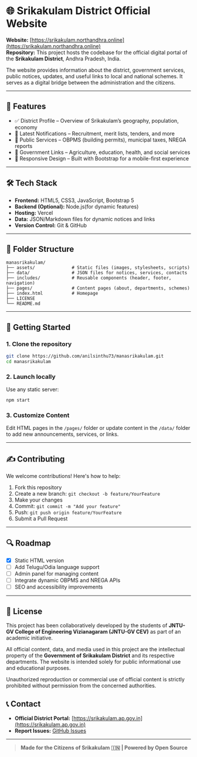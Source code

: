 
# 🌐 Srikakulam District Official Website

**Website:** [https://srikakulam.northandhra.online](https://srikakulam.northandhra.online)  
**Repository:** This project hosts the codebase for the official digital portal of the **Srikakulam District**, Andhra Pradesh, India.

The website provides information about the district, government services, public notices, updates, and useful links to local and national schemes. It serves as a digital bridge between the administration and the citizens.

---

## 📌 Features

- ✅ District Profile – Overview of Srikakulam’s geography, population, economy
- 📢 Latest Notifications – Recruitment, merit lists, tenders, and more
- 💼 Public Services – OBPMS (building permits), municipal taxes, NREGA reports
- 🔗 Government Links – Agriculture, education, health, and social services
- 📱 Responsive Design – Built with Bootstrap for a mobile-first experience

---

## 🛠️ Tech Stack

- **Frontend:** HTML5, CSS3, JavaScript, Bootstrap 5
- **Backend (Optional):** Node.js(for dynamic features)
- **Hosting:** Vercel
- **Data:** JSON/Markdown files for dynamic notices and links
- **Version Control:** Git & GitHub

---

## 📁 Folder Structure

```
manasrikakulam/
├── assets/              # Static files (images, stylesheets, scripts)
├── data/                # JSON files for notices, services, contacts
├── includes/            # Reusable components (header, footer, navigation)
├── pages/               # Content pages (about, departments, schemes)
├── index.html           # Homepage
├── LICENSE
└── README.md
```

---

## 🚀 Getting Started

### 1. Clone the repository

```bash
git clone https://github.com/anilsinthu73/manasrikakulam.git
cd manasrikakulam
```

### 2. Launch locally

Use any static server:

```bash
npm start
```


### 3. Customize Content

Edit HTML pages in the `/pages/` folder or update content in the `/data/` folder to add new announcements, services, or links.

---

## ✍️ Contributing

We welcome contributions! Here's how to help:

1. Fork this repository
2. Create a new branch: `git checkout -b feature/YourFeature`
3. Make your changes
4. Commit: `git commit -m "Add your feature"`
5. Push: `git push origin feature/YourFeature`
6. Submit a Pull Request

---

## 🔍 Roadmap

- [x] Static HTML version
- [ ] Add Telugu/Odia language support
- [ ] Admin panel for managing content
- [ ] Integrate dynamic OBPMS and NREGA APIs
- [ ] SEO and accessibility improvements

---

## 📜 License

This project has been collaboratively developed by the students of **JNTU-GV College of Engineering Vizianagaram (JNTU-GV CEV)** as part of an academic initiative.

All official content, data, and media used in this project are the intellectual property of the **Government of Srikakulam District** and its respective departments. The website is intended solely for public informational use and educational purposes.

Unauthorized reproduction or commercial use of official content is strictly prohibited without permission from the concerned authorities.


## 📞 Contact

- **Official District Portal:** [https://srikakulam.ap.gov.in](https://srikakulam.ap.gov.in)  
- **Report Issues:** [GitHub Issues](https://github.com/yourusername/srikakulam.northandhra.online/issues)

---

> **Made for the Citizens of Srikakulam 🇮🇳 | Powered by Open Source**

